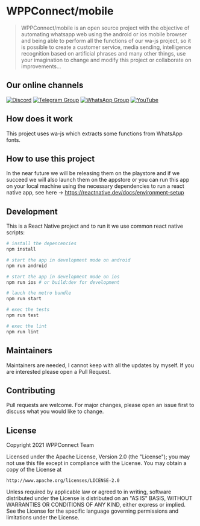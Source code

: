 # WPPConnect/mobile

> WPPConnect/mobile is an open source project with the objective of automating whatsapp web using the android or ios mobile browser and being able to perform all the functions of our wa-js project, so it is possible to create a customer service, media sending, intelligence recognition based on artificial phrases and many other things, use your imagination to change and modify this project or collaborate on improvements...

## Our online channels

[![Discord](https://img.shields.io/discord/844351092758413353?color=blueviolet&label=Discord&logo=discord&style=flat)](https://discord.gg/JU5JGGKGNG)
[![Telegram Group](https://img.shields.io/badge/Telegram-Group-32AFED?logo=telegram)](https://t.me/wppconnect)
[![WhatsApp Group](https://img.shields.io/badge/WhatsApp-Group-25D366?logo=whatsapp)](https://chat.whatsapp.com/LJaQu6ZyNvnBPNAVRbX00K)
[![YouTube](https://img.shields.io/youtube/channel/subscribers/UCD7J9LG08PmGQrF5IS7Yv9A?label=YouTube)](https://www.youtube.com/c/wppconnect)

## How does it work

This project uses wa-js which extracts some functions from WhatsApp fonts.

## How to use this project

In the near future we will be releasing them on the playstore and if we succeed we will also launch them on the appstore or you can run this app on your local machine using the necessary dependencies to run a react native app, see here -> <https://reactnative.dev/docs/environment-setup>

## Development

This is a React Native project and to run it we use common react native scripts:

```bash
# install the depencencies
npm install

# start the app in development mode on android
npm run android

# start the app in development mode on ios
npm run ios # or build:dev for development

# lauch the metro bundle
npm run start

# exec the tests
npm run test

# exec the lint
npm run lint
```

## Maintainers

Maintainers are needed, I cannot keep with all the updates by myself. If you are
interested please open a Pull Request.

## Contributing

Pull requests are welcome. For major changes, please open an issue first to
discuss what you would like to change.

## License

Copyright 2021 WPPConnect Team

Licensed under the Apache License, Version 2.0 (the "License");
you may not use this file except in compliance with the License.
You may obtain a copy of the License at

    http://www.apache.org/licenses/LICENSE-2.0

Unless required by applicable law or agreed to in writing, software
distributed under the License is distributed on an "AS IS" BASIS,
WITHOUT WARRANTIES OR CONDITIONS OF ANY KIND, either express or implied.
See the License for the specific language governing permissions and
limitations under the License.

